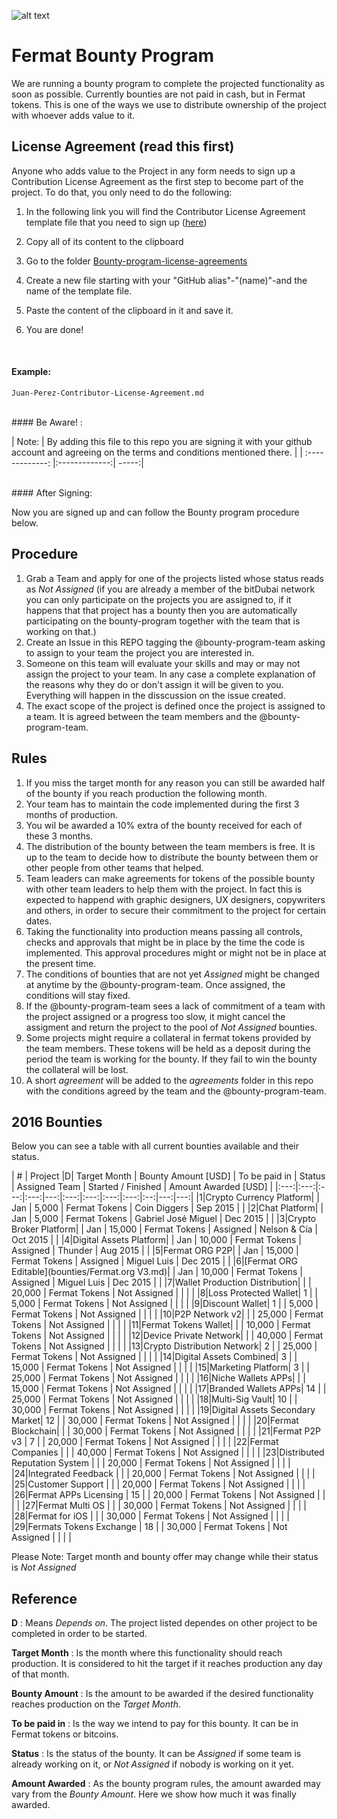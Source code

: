 ![alt text](https://github.com/bitDubai/media-kit/blob/master/MediaKit/Fermat%20Branding/Fermat%20Logotype/Fermat_Logo_3D.png "Fermat Logo")

# Fermat Bounty Program

We are running a bounty program to complete the projected functionality as soon as possible. Currently bounties are not paid in cash, but in Fermat tokens. This is one of the ways we use to distribute ownership of the project with whoever adds value to it. 

## License Agreement (read this first)
Anyone who adds value to the Project in any form needs to sign up a Contribution License Agreement as the first step to become part of the project. To do that, you only need to do the following:
 

1. In the following link you will find the Contributor License Agreement template file that you need to sign up ([here](https://github.com/bitDubai/contribution-program/blob/master/license-agreements/Contributor-License-Agreement.md))
2. Copy all of its content to the clipboard 
3. Go to the folder [Bounty-program-license-agreements](https://github.com/bitDubai/contribution-program/tree/master/license-agreements/Bounty-program-license-agreements)

4. Create a new file starting with your "GitHub alias"-"(name)"-and the name of the template file.
5. Paste the content of the clipboard in it and save it.
6. You are done!
<br>

#### Example: 

```shell
Juan-Perez-Contributor-License-Agreement.md
```

<br>
#### Be Aware! : 

| Note:        | By adding this file to this repo you are signing it with your github account and agreeing on the terms and conditions mentioned there.            | 
| :-------------: |:-------------:| -----:|

<br>
#### After Signing: 

Now you are signed up and can follow the Bounty program procedure below.

## Procedure

1. Grab a Team and apply for one of the projects listed whose status reads as _Not Assigned_ (if you are already a member of the bitDubai network you can only participate on the projects you are assigned to, if it happens that that project has a bounty then you are automatically participating on the bounty-program together with the team that is working on that.)
2. Create an Issue in this REPO tagging the @bounty-program-team asking to assign to your team the project you are interested in.
3. Someone on this team will evaluate your skills and may or may not assign the project to your team. In any case a complete explanation of the reasons why they do or don't assign it will be given to you. Everything will happen in the disscussion on the issue created.
4. The exact scope of the project is defined once the project is assigned to a team. It is agreed between the team members and the @bounty-program-team.

## Rules

1. If you miss the target month for any reason you can still be awarded half of the bounty if you reach production the following month.
2. Your team has to maintain the code implemented during the first 3 months of production. 
3. You wil be awarded a 10% extra of the bounty received for each of these 3 months.
4. The distribution of the bounty between the team members is free. It is up to the team to decide how to distribute the bounty between them or other people from other teams that helped.
5. Team leaders can make agreements for tokens of the possible bounty with other team leaders to help them with the project. In fact this is expected to happend with graphic designers, UX designers, copywriters and others, in order to secure their commitment to the project for certain dates.
6. Taking the functionality into production means passing all controls, checks and approvals that might be in place by the time the code is implemented. This approval procedures might or might not be in place at the present time.
7. The conditions of bounties that are not yet _Assigned_ might be changed at anytime by the @bounty-program-team. Once assigned, the conditions will stay fixed.
8. If the @bounty-program-team sees a lack of commitment of a team with the project assigned or a progress too slow, it might cancel the assigment and return the project to the pool of _Not Assigned_ bounties.
9. Some projects might require a collateral in fermat tokens provided by the team members. These tokens will be held as a deposit during the period the team is working for the bounty. If they fail to win the bounty the collateral will be lost.
10. A short _agreement_ will be added to the _agreements_ folder in this repo with the conditions agreed by the team and the @bounty-program-team.



## 2016 Bounties

Below you can see a table with all current bounties available and their status. 

| # | Project |D|  Target Month | Bounty Amount [USD] | To be paid in | Status | Assigned Team | Started / Finished | Amount Awarded [USD] |
|:---:|:---:|:---:|:---:|---:|:---:|:---:|:---:|:---:|:--:|---:|---:|
|1|Crypto Currency Platform|  | Jan | 5,000 | Fermat Tokens | Coin Diggers | Sep 2015 | | 
|2|Chat Platform|  | Jan | 5,000 | Fermat Tokens | Gabriel José Miguel | Dec 2015 | | 
|3|Crypto Broker Platform| | Jan | 15,000 | Fermat Tokens | Assigned | Nelson & Cía | Oct 2015 | | 
|4|Digital Assets Platform| | Jan | 10,000 | Fermat Tokens | Assigned | Thunder | Aug 2015 | | 
|5|Fermat ORG P2P| | Jan | 15,000 | Fermat Tokens | Assigned | Miguel Luis | Dec 2015 | | 
|6|[Fermat ORG Editable](bounties/Fermat.org V3.md)| | Jan | 10,000 | Fermat Tokens | Assigned | Miguel Luis | Dec 2015 | | 
|7|Wallet Production Distribution| | | 20,000 | Fermat Tokens | Not Assigned | | | | 
|8|Loss Protected Wallet| 1 | | 5,000 | Fermat Tokens | Not Assigned | | | | 
|9|Discount Wallet| 1 | | 5,000 | Fermat Tokens | Not Assigned | | | | 
|10|P2P Network v2| | | 25,000 | Fermat Tokens | Not Assigned | | | | 
|11|Fermat Tokens Wallet| | | 10,000 | Fermat Tokens | Not Assigned | | | | 
|12|Device Private Network| | | 40,000 | Fermat Tokens | Not Assigned | | | | 
|13|Crypto Distribution Network| 2 | | 25,000 | Fermat Tokens | Not Assigned | | | | 
|14|Digital Assets Combined| 3 | | 15,000 | Fermat Tokens | Not Assigned | | | | 
|15|Marketing Platform| 3 | | 25,000 | Fermat Tokens | Not Assigned | | | | 
|16|Niche Wallets APPs| | | 15,000 | Fermat Tokens | Not Assigned | | | | 
|17|Branded Wallets APPs| 14 | | 25,000 | Fermat Tokens | Not Assigned | | | | 
|18|Multi-Sig Vault| 10 | | 30,000 | Fermat Tokens | Not Assigned | | | | 
|19|Digital Assets Secondary Market| 12 |  | 30,000 | Fermat Tokens | Not Assigned | | | | 
|20|Fermat Blockchain| |  | 30,000 | Fermat Tokens | Not Assigned | | | | 
|21|Fermat P2P v3 | 7 | | 20,000 | Fermat Tokens | Not Assigned | | | | 
|22|Fermat Companies |  |  | 40,000 | Fermat Tokens | Not Assigned | | | | 
|23|Distributed Reputation System |  |  | 20,000 | Fermat Tokens | Not Assigned | | | | 
|24|Integrated Feedback |  |  | 20,000 | Fermat Tokens | Not Assigned | | | | 
|25|Customer Support |  |  | 20,000 | Fermat Tokens | Not Assigned | | | | 
|26|Fermat APPs Licensing | 15 | | 20,000 | Fermat Tokens | Not Assigned | | | | 
|27|Fermat Multi OS | | | 30,000 | Fermat Tokens | Not Assigned | | | | 
|28|Fermat for iOS | |  | 30,000 | Fermat Tokens | Not Assigned | | | | 
|29|Fermats Tokens Exchange | 18 | | 30,000 | Fermat Tokens | Not Assigned | | | | 


Please Note: Target month and bounty offer may change while their status is _Not Assigned_

## Reference 

**D** : Means _Depends on_. The project listed dependes on other project to be completed in order to be started. 

**Target Month** : Is the month where this functionality should reach production. It is considered to hit the target if it reaches production any day of that month.

**Bounty Amount** : Is the amount to be awarded if the desired functionality reaches production on the _Target Month_. 

**To be paid in** : Is the way we intend to pay for this bounty. It can be in Fermat tokens or bitcoins.

**Status** : Is the status of the bounty. It can be _Assigned_ if some team is already working on it, or _Not Assigned_ if nobody is working on it yet.

**Amount Awarded** : As the bounty program rules, the amount awarded may vary from the _Bounty Amount_. Here we show how much it was finally awarded.
